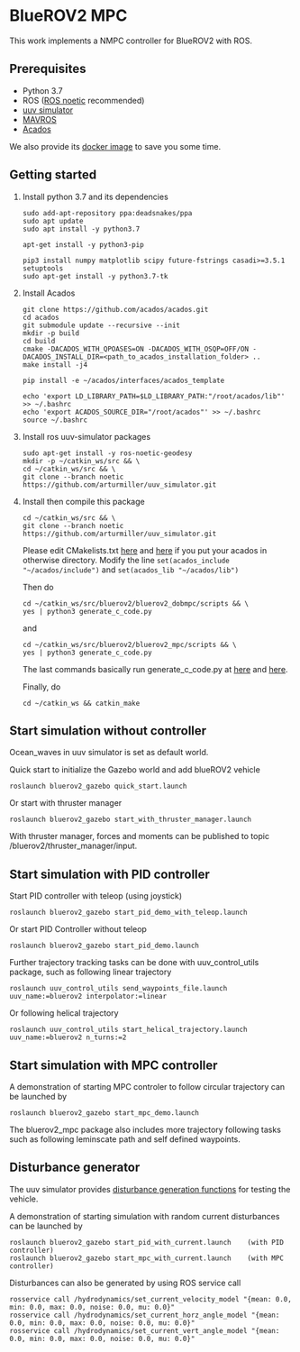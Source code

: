 # BlueROV2 MPC
This work implements a NMPC controller for BlueROV2 with ROS.

## Prerequisites
* Python 3.7
* ROS ([ROS noetic](http://wiki.ros.org/noetic/Installation/Ubuntu) recommended)
* [uuv simulator](https://uuvsimulator.github.io/)
* [MAVROS](http://wiki.ros.org/mavros)
* [Acados](https://docs.acados.org/installation/index.html)

We also provide its [docker image](https://github.com/HKPolyU-UAV/airo_docker_lib) to save you some time.

## Getting started
1. Install python 3.7 and its dependencies
    ```
    sudo add-apt-repository ppa:deadsnakes/ppa
    sudo apt update
    sudo apt install -y python3.7

    apt-get install -y python3-pip

    pip3 install numpy matplotlib scipy future-fstrings casadi>=3.5.1 setuptools
    sudo apt-get install -y python3.7-tk
    ```
2. Install Acados
    ```
    git clone https://github.com/acados/acados.git
    cd acados
    git submodule update --recursive --init
    mkdir -p build
    cd build
    cmake -DACADOS_WITH_QPOASES=ON -DACADOS_WITH_OSQP=OFF/ON -DACADOS_INSTALL_DIR=<path_to_acados_installation_folder> ..
    make install -j4

    pip install -e ~/acados/interfaces/acados_template

    echo 'export LD_LIBRARY_PATH=$LD_LIBRARY_PATH:"/root/acados/lib"' >> ~/.bashrc 
    echo 'export ACADOS_SOURCE_DIR="/root/acados"' >> ~/.bashrc
    source ~/.bashrc
    ```

3. Install ros uuv-simulator packages
    ```
    sudo apt-get install -y ros-noetic-geodesy
    mkdir -p ~/catkin_ws/src && \
    cd ~/catkin_ws/src && \
    git clone --branch noetic https://github.com/arturmiller/uuv_simulator.git
    ```

4. Install then compile this package
    ```
    cd ~/catkin_ws/src && \
    git clone --branch noetic https://github.com/arturmiller/uuv_simulator.git
    ```
    Please edit CMakelists.txt [here](/bluerov2_dobmpc/CMakeLists.txt) and [here](/bluerov2_mpc/CMakeLists.txt) if you put your acados in otherwise directory. Modify the line ```set(acados_include "~/acados/include")``` and ```set(acados_lib "~/acados/lib")```
    
    Then do
    ```
    cd ~/catkin_ws/src/bluerov2/bluerov2_dobmpc/scripts && \
    yes | python3 generate_c_code.py
    ```
    and
    ```
    cd ~/catkin_ws/src/bluerov2/bluerov2_mpc/scripts && \
    yes | python3 generate_c_code.py
    ```
    The last commands basically run generate_c_code.py at [here](/bluerov2_dobmpc/scripts/) and [here](/bluerov2_mpc/scripts/).

    Finally, do
    ```
    cd ~/catkin_ws && catkin_make
    ```

## Start simulation without controller
Ocean_waves in uuv simulator is set as default world.

Quick start to initialize the Gazebo world and add blueROV2 vehicle
```
roslaunch bluerov2_gazebo quick_start.launch
```
Or start with thruster manager
```
roslaunch bluerov2_gazebo start_with_thruster_manager.launch
```
With thruster manager, forces and moments can be published to topic /bluerov2/thruster_manager/input.

## Start simulation with PID controller
Start PID controller with teleop (using joystick)
```
roslaunch bluerov2_gazebo start_pid_demo_with_teleop.launch
```
Or start PID Controller without teleop
```
roslaunch bluerov2_gazebo start_pid_demo.launch
```

Further trajectory tracking tasks can be done with uuv_control_utils package, such as following linear trajectory
```
roslaunch uuv_control_utils send_waypoints_file.launch uuv_name:=bluerov2 interpolator:=linear
```
Or following helical trajectory
```
roslaunch uuv_control_utils start_helical_trajectory.launch uuv_name:=bluerov2 n_turns:=2
```

## Start simulation with MPC controller
A demonstration of starting MPC controler to follow circular trajectory can be launched by
```
roslaunch bluerov2_gazebo start_mpc_demo.launch
```
The bluerov2_mpc package also includes more trajectory following tasks such as following leminscate path and self defined waypoints.

## Disturbance generator
The uuv simulator provides [disturbance generation functions](https://uuvsimulator.github.io/packages/uuv_simulator/docs/tutorials/disturbances/) for testing the vehicle.

A demonstration of starting simulation with random current disturbances can be launched by
```
roslaunch bluerov2_gazebo start_pid_with_current.launch    (with PID controller)
roslaunch bluerov2_gazebo start_mpc_with_current.launch    (with MPC controller)
```
Disturbances can also be generated by using ROS service call
```
rosservice call /hydrodynamics/set_current_velocity_model "{mean: 0.0, min: 0.0, max: 0.0, noise: 0.0, mu: 0.0}"
rosservice call /hydrodynamics/set_current_horz_angle_model "{mean: 0.0, min: 0.0, max: 0.0, noise: 0.0, mu: 0.0}"
rosservice call /hydrodynamics/set_current_vert_angle_model "{mean: 0.0, min: 0.0, max: 0.0, noise: 0.0, mu: 0.0}"
```